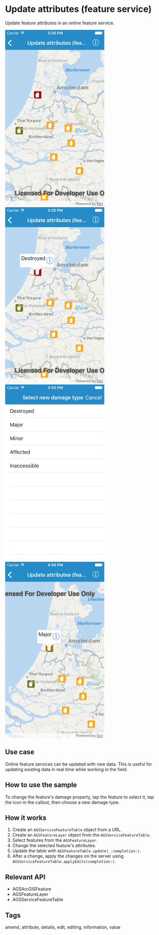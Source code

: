 # Update attributes (feature service)

Update feature attributes in an online feature service.

![Select a feature to update](update-attributes-1.png)
![Callout of selected feature is shown](update-attributes-2.png)
![List of damage types](update-attributes-3.png)
![Updated attribute](update-attributes-4.png)

## Use case

Online feature services can be updated with new data. This is useful for updating existing data in real time while working in the field.

## How to use the sample

To change the feature's damage property, tap the feature to select it, tap the icon in the callout, then choose a new damage type.

## How it works

1. Create an `AGSServiceFeatureTable` object from a URL.
2. Create an `AGSFeatureLayer` object from the `AGSServiceFeatureTable`.
3. Select features from the `AGSFeatureLayer`.
4. Change the selected feature's attributes.
5. Update the table with `AGSFeatureTable.update(_:completion:)`.
6. After a change, apply the changes on the server using `AGSServiceFeatureTable.applyEdits(completion:)`.

## Relevant API

* AGSArcGISFeature
* AGSFeatureLayer
* AGSServiceFeatureTable

## Tags

amend, attribute, details, edit, editing, information, value
